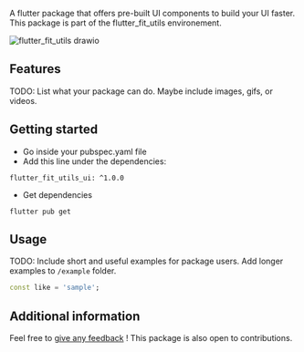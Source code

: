 A flutter package that offers pre-built UI components to build your UI faster. This package is part of the flutter_fit_utils environement.

![flutter_fit_utils drawio](https://github.com/s0punk/flutter_fit_utils_provider/assets/59456672/74b056f7-f85d-4635-891c-fd9feee99cfb)

## Features

TODO: List what your package can do. Maybe include images, gifs, or videos.

## Getting started

- Go inside your pubspec.yaml file
- Add this line under the dependencies:
```
flutter_fit_utils_ui: ^1.0.0
```
- Get dependencies
```
flutter pub get
```

## Usage

TODO: Include short and useful examples for package users. Add longer examples
to `/example` folder.

```dart
const like = 'sample';
```

## Additional information

Feel free to [give any feedback](https://github.com/s0punk/flutter_fit_utils_ui/issues) ! This package is also open to contributions.
